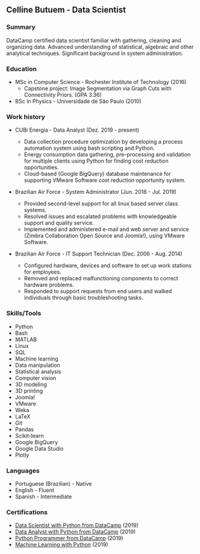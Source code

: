 ## Celline Butuem - Data Scientist

### Summary

DataCamp certified data scientist familiar with gathering, cleaning and organizing data. Advanced understanding of statistical, algebraic and other analytical techniques. Significant background in system administration.

### Education

- MSc in Computer Science - Rochester Institute of Technology (2016)
  - Capstone project: Image Segmentation via Graph Cuts with Connectivity Priors. (GPA 3.36)
- BSc in Physics - Universidade de São Paulo (2010)

### Work history

- CUBi Energia - Data Analyst (Dez. 2019 - present)
   - Data collection procedure optimization by developing a process automation system using bash scripting and Python.
   - Energy consumption data gathering, pre-processing and validation for multiple clients using Python for finding cost reduction opportunities.
   - Cloud-based (Google BigQuery) database maintenance for supporting VMware Software cost reduction opportunity system.

- Brazilian Air Force - System Administrator (Jun. 2016 - Jul. 2019)
   - Provided second-level support for all linux based server class systems.
   - Resolved issues and escalated problems with knowledgeable support and quality service.
   - Implemented and administered e-mail and web server and service (Zimbra Collaboration Open Source and Joomla!), using VMware Software.

- Brazilian Air Force - IT Support Technician (Dec. 2006 - Aug. 2014)
  - Configured hardware, devices and software to set up work stations for employees.
  - Removed and replaced malfunctioning components to correct hardware problems.
  - Responded to support requests from end users and walked individuals through basic troubleshooting tasks.

### Skills/Tools

- Python
- Bash
- MATLAB
- Linux
- SQL
- Machine learning
- Data manipulation
- Statistical analysis
- Computer vision
- 3D modeling
- 3D printing
- Joomla!
- VMware
- Weka
- LaTeX
- Git
- Pandas
- Scikit-learn
- Google BigQuery
- Google Data Studio
- Plotly

### Languages

- Portuguese (Brazilian) - Native
- English - Fluent
- Spanish - Intermediate

### Certifications

- [Data Scientist with Python from DataCamp](https://www.datacamp.com/statement-of-accomplishment/track/068e2a7701a353d7ff2bdb0fa77f099a5aa8d993) (2019)
- [Data Analyst with Python from DataCamp](https://www.datacamp.com/statement-of-accomplishment/track/d092b41c40f2c33d7835f45b96949e8ffeaf344f) (2019)
- [Python Programmer from DataCamp](https://www.datacamp.com/statement-of-accomplishment/track/64072e526a3865a5071ae8058716babc2320b5d5) (2019)
- [Machine Learning with Python](https://www.datacamp.com/statement-of-accomplishment/track/222ea7e6934e6f26f86ec37b783827285a358dbb) (2019)
